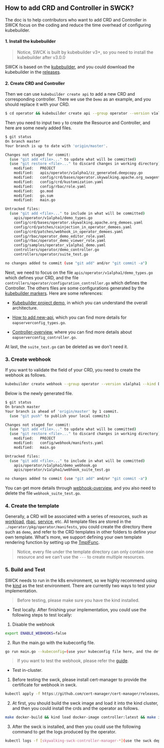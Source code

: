 ## How to add CRD and Controller in SWCK?

The doc is to help contributors who want to add CRD and Controller in SWCK focus on the coding and reduce the time overhead of configuring kubebuilder.

#### 1. Install the kubebuilder

> Notice, SWCK is built by kubebuilder v3+, so you need to install the kubebuilder after v3.0.0

SWCK is based on the [kubebuilder](https://github.com/kubernetes-sigs/kubebuilder), and you could download the kubebuilder in the [releases](https://github.com/kubernetes-sigs/kubebuilder/releases). 



#### 2. Create CRD and Controller

Then we can use `kubebuilder create api` to add a new CRD and corresponding controller. There we use the `Demo` as an example, and you should replace it with your CRD.

```sh
$ cd operator && kubebuilder create api --group operator --version v1alpha1 --kind Demo(Your CRD)
```

Then you need to input two `y` to create the Resource and Controller, and here are some newly added files.

```sh
$ git status
On branch master
Your branch is up to date with 'origin/master'.

Changes not staged for commit:
  (use "git add <file>..." to update what will be committed)
  (use "git restore <file>..." to discard changes in working directory)
	modified:   PROJECT
	modified:   apis/operator/v1alpha1/zz_generated.deepcopy.go
	modified:   config/crd/bases/operator.skywalking.apache.org_swagents.yaml
	modified:   config/crd/kustomization.yaml
	modified:   config/rbac/role.yaml
	modified:   go.mod
	modified:   go.sum
	modified:   main.go

Untracked files:
  (use "git add <file>..." to include in what will be committed)
	apis/operator/v1alpha1/demo_types.go
	config/crd/bases/operator.skywalking.apache.org_demoes.yaml
	config/crd/patches/cainjection_in_operator_demoes.yaml
	config/crd/patches/webhook_in_operator_demoes.yaml
	config/rbac/operator_demo_editor_role.yaml
	config/rbac/operator_demo_viewer_role.yaml
	config/samples/operator_v1alpha1_demo.yaml
	controllers/operator/demo_controller.go
	controllers/operator/suite_test.go

no changes added to commit (use "git add" and/or "git commit -a")
```

Next, we need to focus on the file `apis/operator/v1alpha1/demo_types.go` which defines your CRD, and the file `controllers/operator/configuration_controller.go` which defines the Controller. The others files are some configurations generated by the [kubebuilder markers](https://book.kubebuilder.io/reference/markers.html). Here are some references:

* [Kubebuilder project demo](https://github.com/kubernetes-sigs/kubebuilder/tree/master/testdata/project-v3), in which you can understand the overall architecture.

* [How to add new-api](https://book.kubebuilder.io/cronjob-tutorial/new-api.html), which you can find more details for `oapserverconfig_types.go`.

* [Controller-overview](https://book.kubebuilder.io/cronjob-tutorial/controller-overview.html), where you can find more details about `oapserverconfig_controller.go`.

At last, the `suite_test.go` can be deleted as we don't need it.



### 3. Create webhook

If you want to validate the field of your CRD, you need to create the webhook as follows.

```sh
kubebuilder create webhook --group operator --version v1alpha1 --kind Demo --defaulting --programmatic-validation
```

Below is the newly generated file.

```sh
$ git status
On branch master
Your branch is ahead of 'origin/master' by 1 commit.
  (use "git push" to publish your local commits)

Changes not staged for commit:
  (use "git add <file>..." to update what will be committed)
  (use "git restore <file>..." to discard changes in working directory)
	modified:   PROJECT
	modified:   config/webhook/manifests.yaml
	modified:   main.go

Untracked files:
  (use "git add <file>..." to include in what will be committed)
	apis/operator/v1alpha1/demo_webhook.go
	apis/operator/v1alpha1/webhook_suite_test.go

no changes added to commit (use "git add" and/or "git commit -a")
```

You can get more details through [webhook-overview](https://book.kubebuilder.io/reference/webhook-overview.html), and you also need to delete the file `webhook_suite_test.go`.



### 4. Create the template

Generally, a CRD will be associated with a series of resources, such as [workload](https://kubernetes.io/docs/concepts/workloads/), [rbac](https://kubernetes.io/docs/reference/access-authn-authz/rbac/), [service](https://kubernetes.io/docs/concepts/services-networking/service/), etc. All template files are stored in the `./operator/pkg/operator/manifests`, you could create the directory there such as `demo`, and refer to the CRD templates in other folders to define your own template. What's more, we support defining your own template rendering function by setting up the [TmplFunc](https://github.com/apache/skywalking-swck/blob/master/operator/pkg/kubernetes/apply.go#L49).

>  Notice, every file under the template directory can only contain one resource and we can't use the `---` to create multiple resources.



### 5. Build and Test

SWCK needs to run in the k8s environment, so we highly recommend using the [kind](https://kind.sigs.k8s.io/) as the test environment. There are currently two ways to test your implementation. 

>  Before testing, please make sure you have the kind installed. 

* Test locally. After finishing your implementation, you could use the following steps to test locally:

1. Disable the webhook

```sh
export ENABLE_WEBHOOKS=false
```

2. Run the main.go with the kubeconfig file.

```sh
go run main.go --kubeconfig=(use your kubeconfig file here, and the default is ~/.kube/config)
```

> If you want to test the webhook, please refer the [guide](https://book.kubebuilder.io/cronjob-tutorial/running.html#running-webhooks-locally).

* Test in-cluster. 

1. Before testing the swck, please install cert-manager to provide the certificate for webhook in swck.

```sh
kubectl apply -f https://github.com/cert-manager/cert-manager/releases/download/v1.9.1/cert-manager.yaml
```

2. At first, you should build the swck image and load it into the kind cluster, and then you could install the crds and the operator as follows.

```sh
make docker-build && kind load docker-image controller:latest && make install && make deploy
```

3. After the swck is installed, and then you could use the following command to get the logs produced by the operator. 

```sh
kubectl logs -f [skywalking-swck-controller-manager-*](use the swck deployment name) -n skywalking-swck-system
```

